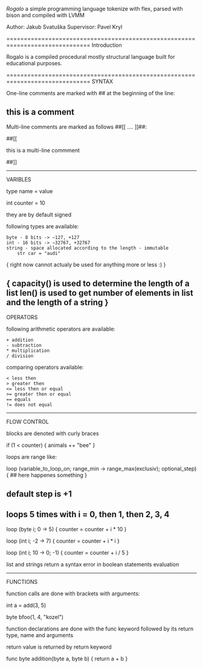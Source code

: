*Rogalo* a simple programming language tokenize with flex, parsed with bison 
and compiled with LVMM

Author: Jakub Svatuška
Supervisor: Pavel Kryl

==============================================================================
Introduction

Rogalo is a compiled procedural mostly structural language built for 
educational purposes.

==============================================================================
SYNTAX

One-line comments are marked with ## at the beginning of the line:

## this is a comment

Multi-line comments are marked as follows ##[[ .... ]]##:

##[[

this 
is 
a multi-line 
commment

##]]

------------------------------------------------------------------------------
VARIBLES

type name = value

int counter = 10

they are by default signed

following types are available:

    byte - 8 bits -> −127, +127
    int - 16 bits -> −32767, +32767
    string - space allocated according to the length - immutable
        str car = "audi" 
{
right now cannot actualy be used for anything more or less :)
}

{
    capacity() is used to determine the length of a list
    len() is used to get number of elements in list and the length of a string
}
------------------------------------------------------------------------------
OPERATORS

following arithmetic operators are available:
    
    + addition
    - subtraction
    * multiplication
    / division

comparing operators available:

    < less then
    > greater then
    <= less then or equal
    >= greater then or equal
    == equals
    != does not equal

------------------------------------------------------------------------------
FLOW CONTROL

blocks are denoted with curly braces

if (1 < counter)
{
    animals ++ "bee"
}


loops are range like:

loop (variable_to_loop_on; range_min -> range_max(exclusiv); optional_step)
{
    ## here happenes something
}

## default step is +1

## loops 5 times with i = 0, then 1, then 2, 3, 4
loop (byte i; 0 -> 5) 
{
    counter = counter + i * 10
}

loop (int i; -2 -> 7)
{
    counter = counter + i * i
}

loop (int i; 10 -> 0; -1)
{
    counter = counter + i / 5
}


list and strings return a syntax error in boolean statements evaluation

------------------------------------------------------------------------------
FUNCTIONS

function calls are done with brackets with arguments:

int a = add(3, 5)

byte bfoo(1, 4, "kozel")

function declarations are done with the func keyword 
followed by its return type, name and arguments

return value is returned by return keyword

func byte addition(byte a, byte b)
{
    return a + b
}

